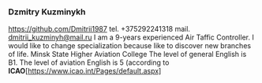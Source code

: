 ### Dzmitry Kuzminykh ###
<https://github.com/Dmitrii1987>
tel. +375292241318
mail. <dmitrii_kuzminyh@mail.ru>
I am a 9-years experienced Air Taffic Controller. I would like to change specialization because Iike to discover new branches of life.
Minsk State Higher Aviation College
The level of general English is B1. The level of aviation English is 5 (according to **ICAO**[https://www.icao.int/Pages/default.aspx]
